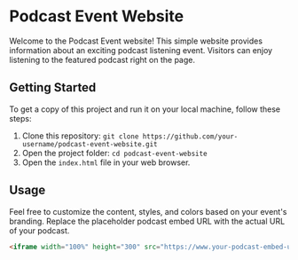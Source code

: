 # Podcast Event Website

Welcome to the Podcast Event website! This simple website provides information about an exciting podcast listening event. Visitors can enjoy listening to the featured podcast right on the page.




## Getting Started

To get a copy of this project and run it on your local machine, follow these steps:

1. Clone this repository: `git clone https://github.com/your-username/podcast-event-website.git`
2. Open the project folder: `cd podcast-event-website`
3. Open the `index.html` file in your web browser.

## Usage

Feel free to customize the content, styles, and colors based on your event's branding. Replace the placeholder podcast embed URL with the actual URL of your podcast.

```html
<iframe width="100%" height="300" src="https://www.your-podcast-embed-url.com" frameborder="0" allowfullscreen></iframe>
